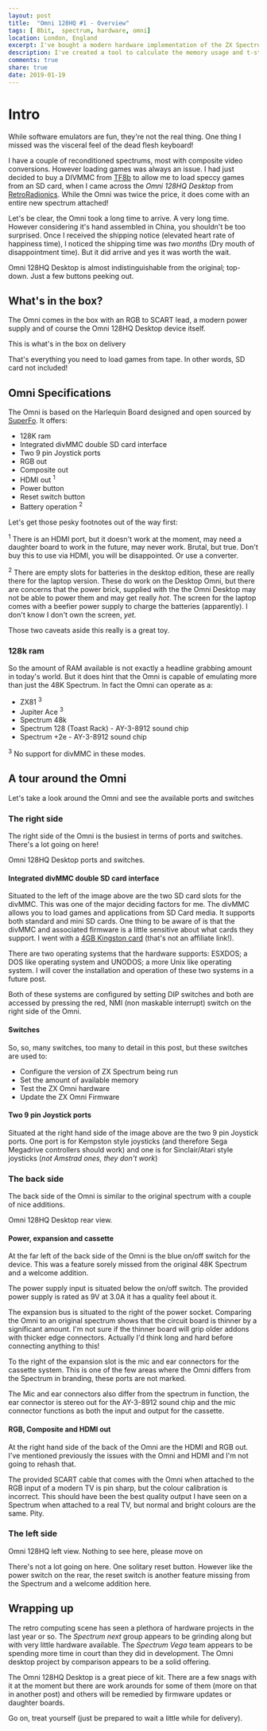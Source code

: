 ```yaml
---
layout: post
title:  "Omni 128HQ #1 - Overview"
tags: [ 8bit,  spectrum, hardware, omni]
location: London, England
excerpt: I've bought a modern hardware implementation of the ZX Spectrum, the OMNI 128HQ from retro radionics
description: I've created a tool to calculate the memory usage and t-states used by z80 code. You might want to use it.
comments: true
share: true
date: 2019-01-19
---
```

# Intro

While software emulators are fun, they're not the real thing. One thing I missed was the visceral feel of the dead flesh keyboard!

I have a couple of reconditioned spectrums, most with composite video conversions. However loading games was always an issue. I had just decided to buy a DIVMMC from [TF8b][2] to allow me to load speccy games from an SD card, when I came across the *Omni 128HQ Desktop* from [RetroRadionics][1]. While the Omni was twice the price, it does come with an entire new spectrum attached!

Let's be clear, the Omni took a long time to arrive. A very long time. However considering it's hand assembled in China, you shouldn't be too surprised. Once I received the shipping notice (elevated heart rate of happiness time), I noticed the shipping time was *two months* (Dry mouth of disappointment time). But it did arrive and yes it was worth the wait.

<div class="dbImg zoom80 centeredImg" data-src="omni-128-desktop/omni_top.png" alt="Picture of the Omni 128HQ Desktop from above." ></div>

<div class="dbCaption">
Omni 128HQ Desktop is almost indistinguishable from the original; top-down. Just a
few buttons peeking out.
</div>

## What's in the box?

The Omni comes in the box with an RGB to SCART lead, a modern power supply and of course the  Omni 128HQ Desktop device itself.

<div class="dbImg zoom80 centeredImg" data-src="omni-128-desktop/boxcontent.png" alt="Picture of the Omni 128HQ Desktop box content including device, power supply and scart cable." ></div>

<div class="dbCaption">
This is what's in the box on delivery
</div>

That's everything you need to load games from tape. In other words, SD card not included!

## Omni Specifications

The Omni is based on the Harlequin Board designed and open sourced by [SuperFo][3]. It offers:

+ 128K ram
+ Integrated divMMC double SD card interface
+ Two 9 pin Joystick ports
+ RGB out
+ Composite out
+ HDMI out <sup>1</sup>
+ Power button
+ Reset switch button
+ Battery operation <sup>2</sup>

Let's get those pesky footnotes out of the way first:

<sup>1</sup> There is an HDMI port, but it doesn't work at the moment, may need a daughter board to
work in the future, may never work. Brutal, but true. Don't buy this to use via HDMI, you
 will be disappointed. Or use a converter.

<sup>2</sup> There are empty slots for batteries in the desktop edition, these are really there for the laptop version. These do work on the Desktop Omni, but there  are concerns that the power brick, supplied with the the Omni Desktop may not be able to power them and may get really *hot*. The screen for the laptop comes with a beefier power supply to charge the batteries (apparently). I don't know I don't own the screen, *yet*.

Those two caveats aside this really is a great toy.

### 128k ram

So the amount of RAM available is not exactly a headline grabbing amount in today's world. But it does hint that the Omni is capable of emulating more than just the 48K Spectrum. In fact the Omni can operate as a:

+ ZX81 <sup>3</sup>
+ Jupiter Ace <sup>3</sup>
+ Spectrum 48k
+ Spectrum 128 (Toast Rack) - AY-3-8912 sound chip
+ Spectrum +2e - AY-3-8912 sound chip

<sup>3</sup> No support for divMMC in these modes.

## A tour around the Omni

Let's take a look around the Omni and see the available ports and switches

### The right side

The right side of the Omni is the busiest in terms of ports and switches. There's a lot going on here!

<div class="dbImg zoom80 centeredImg" data-src="omni-128-desktop/omni_right.png" alt="Picture of the Omni 128HQ Desktop from the right." ></div>

<div class="dbCaption">
Omni 128HQ Desktop ports and switches.
</div>

#### Integrated divMMC double SD card interface

Situated to the left of the image above are the two SD card slots for the divMMC.
This was one of the major deciding factors for me. The divMMC allows you to load  games and applications from SD Card media. It supports both standard and mini SD cards. One thing to be aware of is that the divMMC and associated firmware is a little sensitive about what cards they support. I went with a [4GB Kingston card][4] (that's not an affiliate link!).

There are two operating systems that the hardware supports: ESXDOS; a DOS like operating system and UNODOS; a more Unix like operating system. I will cover the installation and operation of these two systems in a future post.

Both of these systems are configured by setting DIP switches and both are accessed by pressing the red, NMI (non maskable interrupt) switch on the right side of the Omni.

#### Switches

So, so, many switches, too many to detail in this post, but these switches are used to:

+ Configure the version of ZX Spectrum being run
+ Set the amount of available memory
+ Test the ZX Omni hardware
+ Update the ZX Omni Firmware

#### Two 9 pin Joystick ports

Situated at the right hand side of the image above are the two 9 pin Joystick ports.
One port is for Kempston style joysticks (and therefore Sega Megadrive controllers should work) and one is for Sinclair/Atari style joysticks (*not Amstrad ones, they don't work*)

### The back side

The back side of the Omni is similar to the original spectrum with a couple of nice additions.

<div class="dbImg zoom80 centeredImg" data-src="omni-128-desktop/omni_back.png" alt="Picture of the Omni 128HQ Desktop from the right." ></div>

<div class="dbCaption">
Omni 128HQ Desktop rear view.
</div>

#### Power, expansion and cassette

At the far left of the back side of the Omni is the blue on/off switch for the device. This was a feature sorely missed from the original 48K Spectrum and a welcome addition.

The power supply input is situated below the on/off switch. The provided power supply is rated as 9V at 3.0A it has a quality feel about it.

The expansion bus is situated to the right of the power socket. Comparing the Omni to an original spectrum shows that the circuit board is thinner by a significant amount. I'm not sure if the thinner board will  grip older addons with thicker edge connectors. Actually I'd think long and hard before connecting anything to this!

To the right of the expansion slot is the mic and ear connectors for the cassette system. This is one of the few areas where the Omni differs from the Spectrum in branding, these ports are not marked.

The Mic and ear connectors also differ from the spectrum in function, the ear connector is stereo out for the  AY-3-8912 sound chip and the mic connector functions as both the input and output for the cassette.

#### RGB, Composite and HDMI out

At the right hand side of the back of the Omni are the HDMI and RGB out. I've mentioned previously the issues with the Omni and HDMI and I'm not going to rehash that.

The provided  SCART cable that comes with the Omni when attached to the RGB input of a modern TV is pin sharp, but the colour calibration is incorrect. This should have been the best quality output I have seen on a Spectrum when attached to a real TV, but normal and bright colours are the same. Pity.

### The left side

<div class="dbImg zoom80 centeredImg" data-src="omni-128-desktop/omni_left.png" alt="Picture of the Omni 128HQ Desktop from the left." ></div>

<div class="dbCaption">
Omni 128HQ left view. Nothing to see here, please move on
</div>

There's not a lot going on here. One solitary reset button. However like the power switch on the rear, the reset switch is another feature missing from the Spectrum and a welcome addition here.

## Wrapping up

The retro computing scene has seen a plethora of hardware projects in the last year or so. The _Spectrum next_ group appears to be grinding along but with very little hardware available. The _Spectrum Vega_ team appears to be spending more time in court than they did in development. The Omni desktop project by comparison appears to be a solid offering.

The Omni 128HQ Desktop is a great piece of kit. There are a few snags with it at the moment but there are work arounds for some of them (more on that in another post) and others will be remedied by firmware updates or  daughter boards.

Go on, treat yourself (just be prepared to wait a little while for delivery).

[1]: https://retroradionics.co.uk/
[2]: https://www.thefuturewas8bit.com/
[3]: http://trastero.speccy.org/cosas/JL/Superfo-Harlequin-128K/128K-i.html
[4]: https://www.amazon.co.uk/gp/product/B00MZ5T98M/ref=ppx_yo_dt_b_asin_title_o02__o00_s00?ie=UTF8&psc=1
